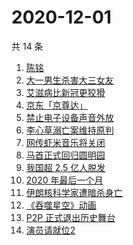 # 2020-12-01

共 14 条

<!-- BEGIN -->
<!-- 最后更新时间 Tue Dec 01 2020 13:03:49 GMT+0800 (CST) -->
1. [陈铭](https://www.zhihu.com/search?q=陈铭)
1. [大一男生杀害大三女友](https://www.zhihu.com/search?q=锦江学院)
1. [艾滋病比新冠更狡猾](https://www.zhihu.com/search?q=艾滋病)
1. [京东「京尊达」](https://www.zhihu.com/search?q=京尊达)
1. [禁止电子设备声音外放](https://www.zhihu.com/search?q=上海地铁)
1. [李心草溺亡案维持原判](https://www.zhihu.com/search?q=李心草)
1. [网传虾米音乐将关闭](https://www.zhihu.com/search?q=虾米音乐)
1. [马首正式回归圆明园](https://www.zhihu.com/search?q=马首)
1. [我国超 2.5 亿人脱发](https://www.zhihu.com/search?q=脱发)
1. [2020 年最后一个月](https://www.zhihu.com/search?q=十二月)
1. [伊朗核科学家遭暗杀身亡](https://www.zhihu.com/search?q=伊朗核科学家)
1. [《吞噬星空》动画](https://www.zhihu.com/search?q=吞噬星空)
1. [P2P 正式退出历史舞台](https://www.zhihu.com/search?q=P2P)
1. [演员请就位2](https://www.zhihu.com/search?q=演员请就位2)
<!-- END -->
